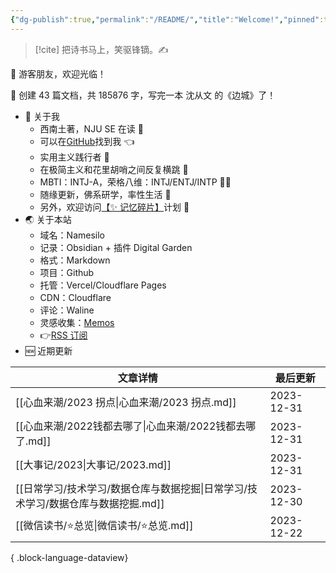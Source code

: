 ```yaml
---
{"dg-publish":true,"permalink":"/README/","title":"Welcome!","pinned":true,"tags":["home","gardenEntry","gardenEntry","gardenEntry"],"noteIcon":"1","created":"2023-07-14T17:22:00.770+08:00","updated":"2023-12-27T17:25:36.868+08:00"}
---
```



> [!cite] 把诗书马上，笑驱锋镝。✍️

👋 游客朋友，欢迎光临！

<p><span>👏 创建 43 篇文档，共 185876 字，写完一本 沈从文 的《边城》了！</span></p>

- 🤔 关于我
  - 西南土著，NJU SE 在读 📖
  - 可以在[GitHub](https://github.com/XR-Y)找到我 👈
  - 实用主义践行者 🙌
  - 在极简主义和花里胡哨之间反复横跳 🤹
  - MBTI：INTJ-A，荣格八维：INTJ/ENTJ/INTP 🙋‍♂️
  - 随缘更新，佛系研学，率性生活 🎉
  - 另外，欢迎访问[【✨ 记忆碎片】](https://memos.xryu.top)计划 👀
- 🌏 关于本站
  - 域名：Namesilo
  - 记录：Obsidian + 插件 Digital Garden
  - 格式：Markdown
  - 项目：Github
  - 托管：Vercel/Cloudflare Pages
  - CDN：Cloudflare
  - 评论：Waline
  - 灵感收集：[Memos](https://usememos.com/)
  - 👉[RSS 订阅](https://xryu.top/feed.xml)
- 🆕 近期更新

| 文章详情                                               | 最后更新       |
| -------------------------------------------------- | ---------- |
| [[心血来潮/2023 拐点\|心血来潮/2023 拐点.md]]               | 2023-12-31 |
| [[心血来潮/2022钱都去哪了\|心血来潮/2022钱都去哪了.md]]           | 2023-12-31 |
| [[大事记/2023\|大事记/2023.md]]                       | 2023-12-31 |
| [[日常学习/技术学习/数据仓库与数据挖掘\|日常学习/技术学习/数据仓库与数据挖掘.md]] | 2023-12-30 |
| [[微信读书/⭐总览\|微信读书/⭐总览.md]]                       | 2023-12-22 |

{ .block-language-dataview}
